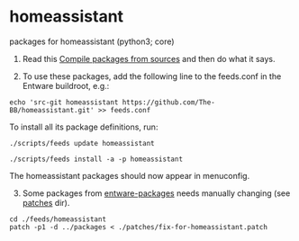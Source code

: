 # homeassistant
packages for homeassistant (python3; core)

1. Read this [Compile packages from sources](https://github.com/Entware/Entware/wiki/Compile-packages-from-sources) and then do what it says. 

2. To use these packages, add the following line to the feeds.conf in the Entware buildroot, e.g.:

```
echo 'src-git homeassistant https://github.com/The-BB/homeassistant.git' >> feeds.conf
```

To install all its package definitions, run:

```
./scripts/feeds update homeassistant

./scripts/feeds install -a -p homeassistant
```

The homeassistant packages should now appear in menuconfig.

3. Some packages from [entware-packages](https://github.com/Entware/entware-packages) needs manually changing (see [patches](https://github.com/The-BB/homeassistant/tree/master/patches) dir).
```
cd ./feeds/homeassistant
patch -p1 -d ../packages < ./patches/fix-for-homeassistant.patch
```
